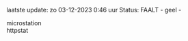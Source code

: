 laatste update: 
zo 03-12-2023  0:46   uur 
Status: FAALT - geel - 
<div class="service Y">microstation</div><div class="service G">httpstat</div>